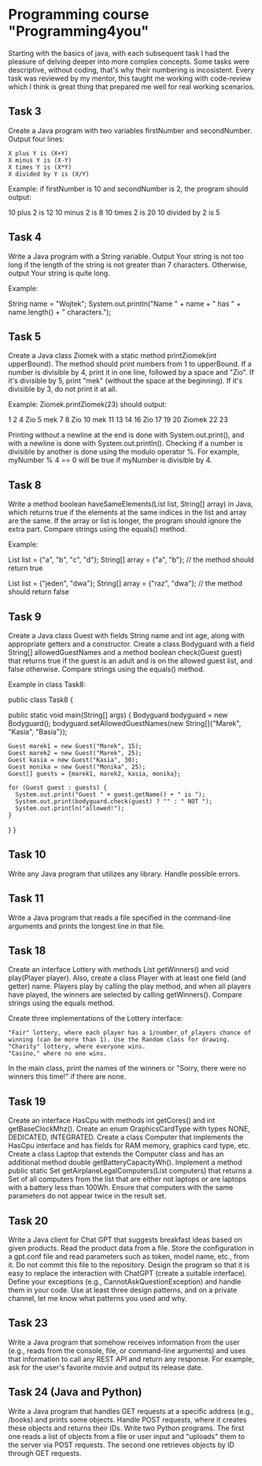 # Programming course "Programming4you"

Starting with the basics of java, with each subsequent task I had the pleasure of delving deeper into more complex concepts. Some tasks were descriptive, without coding, that's why their numbering is incosistent. 
Every task was reviewed by my mentor, this taught me working with code-review which I think is great thing that prepared me well for real working scenarios.

## Task 3

Create a Java program with two variables firstNumber and secondNumber. Output four lines:

    X plus Y is (X+Y)
    X minus Y is (X-Y)
    X times Y is (X*Y)
    X divided by Y is (X/Y)
    
Example: if firstNumber is 10 and secondNumber is 2, the program should output:

10 plus 2 is 12
10 minus 2 is 8
10 times 2 is 20
10 divided by 2 is 5

## Task 4

Write a Java program with a String variable. Output Your string is not too long if the length of the string is not greater than 7 characters. Otherwise, output Your string is quite long.

Example:

String name = "Wojtek";
System.out.println("Name " + name + " has " + name.length() + " characters.");

## Task 5

Create a Java class Ziomek with a static method printZiomek(int upperBound). 
The method should print numbers from 1 to upperBound. If a number is divisible by 4, print it in one line, followed by a space and "Zio". If it's divisible by 5, print "mek" (without the space at the beginning). 
If it's divisible by 3, do not print it at all.

Example: Ziomek.printZiomek(23) should output:

1
2
4 Zio
5 mek
7
8 Zio
10 mek
11
13
14
16 Zio
17
19
20 Ziomek
22
23

Printing without a newline at the end is done with System.out.print(), and with a newline is done with System.out.println().
Checking if a number is divisible by another is done using the modulo operator %. For example, myNumber % 4 == 0 will be true if myNumber is divisible by 4.

## Task 8

Write a method boolean haveSameElements(List<String> list, String[] array) in Java, which returns true if the elements at the same indices in the list and array are the same. 
If the array or list is longer, the program should ignore the extra part. Compare strings using the equals() method.

Example:

List<String> list = {"a", "b", "c", "d"};
String[] array = {"a", "b"};
// the method should return true

List<String> list = {"jeden", "dwa"};
String[] array = {"raz", "dwa"};
// the method should return false

## Task 9

Create a Java class Guest with fields String name and int age, along with appropriate getters and a constructor.
Create a class Bodyguard with a field String[] allowedGuestNames and a method boolean check(Guest guest) that returns true if the guest is an adult and is on the allowed guest list, and false otherwise.
Compare strings using the equals() method.

Example in class Task8:

public class Task8 {

  public static void main(String[] args) {
    Bodyguard bodyguard = new Bodyguard();
    bodyguard.setAllowedGuestNames(new String[]{"Marek", "Kasia", "Basia"});

    Guest marek1 = new Guest("Marek", 15);
    Guest marek2 = new Guest("Marek", 25);
    Guest kasia = new Guest("Kasia", 30);
    Guest monika = new Guest("Monika", 25);
    Guest[] guests = {marek1, marek2, kasia, monika};
    
    for (Guest guest : guests) {
      System.out.print("Guest " + guest.getName() + " is ");
      System.out.print(bodyguard.check(guest) ? "" : " NOT ");
      System.out.println("allowed!");
    }
  }
}

## Task 10

Write any Java program that utilizes any library. Handle possible errors.

## Task 11

Write a Java program that reads a file specified in the command-line arguments and prints the longest line in that file.

## Task 18

Create an interface Lottery with methods List<Player> getWinners() and void play(Player player). Also, create a class Player with at least one field (and getter) name. 
Players play by calling the play method, and when all players have played, the winners are selected by calling getWinners(). Compare strings using the equals method.

Create three implementations of the Lottery interface:

    "Fair" lottery, where each player has a 1/number_of_players chance of winning (can be more than 1). Use the Random class for drawing.
    "Charity" lottery, where everyone wins.
    "Casino," where no one wins.

In the main class, print the names of the winners or "Sorry, there were no winners this time!" if there are none.

## Task 19

Create an interface HasCpu with methods int getCores() and int getBaseClockMhz().
Create an enum GraphicsCardType with types NONE, DEDICATED, INTEGRATED. Create a class Computer that implements the HasCpu interface and has fields for RAM memory, graphics card type, etc.
Create a class Laptop that extends the Computer class and has an additional method double getBatteryCapacityWh(). 
Implement a method public static Set<Computer> getAirplaneLegalComputers(List<Computer> computers) that returns a Set of all computers from the list that are either not laptops or are laptops with a battery less than 100Wh. 
Ensure that computers with the same parameters do not appear twice in the result set.

## Task 20

Write a Java client for Chat GPT that suggests breakfast ideas based on given products. Read the product data from a file. 
Store the configuration in a gpt.conf file and read parameters such as token, model name, etc., from it. Do not commit this file to the repository. 
Design the program so that it is easy to replace the interaction with ChatGPT (create a suitable interface). Define your exceptions (e.g., CannotAskQuestionException) and handle them in your code. 
Use at least three design patterns, and on a private channel, let me know what patterns you used and why.

## Task 23

Write a Java program that somehow receives information from the user (e.g., reads from the console, file, or command-line arguments) and uses that information to call any REST API and return any response. 
For example, ask for the user's favorite movie and output its release date.

## Task 24 (Java and Python)

Write a Java program that handles GET requests at a specific address (e.g., /books) and prints some objects.
Handle POST requests, where it creates these objects and returns their IDs. Write two Python programs.
The first one reads a list of objects from a file or user input and "uploads" them to the server via POST requests. The second one retrieves objects by ID through GET requests.
